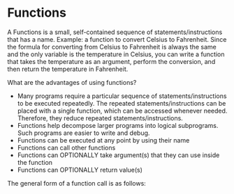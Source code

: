 # Functions
A Functions is a small, self-contained sequence of statements/instructions that has a name. Example: a function to convert Celsius to Fahrenheit. Since the formula for converting from Celsius to Fahrenheit is always the same and the only variable is the temperature in Celsius, you can write a function that takes the temperature as an argument, perform the conversion, and then return the temperature in Fahrenheit.

What are the advantages of using functions?

- Many programs require a particular sequence of statements/instructions to be executed repeatedly. The repeated statements/instructions can be placed with a single function, which can be accessed whenever needed. Therefore, they reduce repeated statements/instructions.
- Functions help decompose larger programs into logical subprograms. Such programs are easier to write and debug.
- Functions can be executed at any point by using their name
- Functions can call other functions
- Functions can OPTIONALLY take argument(s) that they can use inside the function
- Functions can OPTIONALLY return value(s)

The general form of a function call is as follows:
```{tableofcontents}
```
